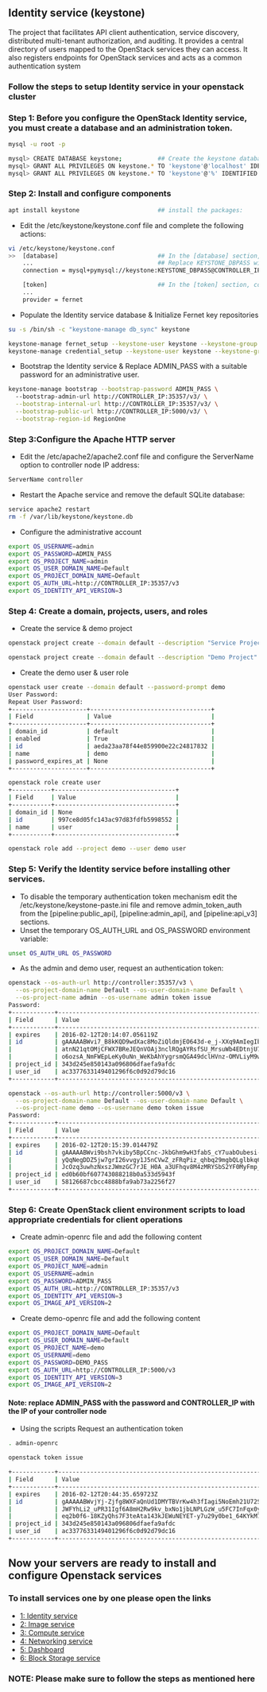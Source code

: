 ## Identity service (keystone)
The project that facilitates API client authentication, service discovery, distributed multi-tenant authorization, and auditing. It provides a central directory of users mapped to the OpenStack services they can access. It also registers endpoints for OpenStack services and acts as a common authentication system

### Follow the steps to setup Identity service in your openstack cluster

### Step 1: Before you configure the OpenStack Identity service, you must create a database and an administration token.
```sh
mysql -u root -p

mysql> CREATE DATABASE keystone;          ## Create the keystone database & Grant proper access to the keystone database
mysql> GRANT ALL PRIVILEGES ON keystone.* TO 'keystone'@'localhost' IDENTIFIED BY 'KEYSTONE_DBPASS';
mysql> GRANT ALL PRIVILEGES ON keystone.* TO 'keystone'@'%' IDENTIFIED BY 'KEYSTONE_DBPASS';
```

### Step 2: Install and configure components
```sh
apt install keystone                      ## install the packages:
```
* Edit the /etc/keystone/keystone.conf file and complete the following actions:
```sh
vi /etc/keystone/keystone.conf
>>  [database]                            ## In the [database] section, configure database access:
    ...                                   ## Replace KEYSTONE_DBPASS with the password you chose for the database.
    connection = mysql+pymysql://keystone:KEYSTONE_DBPASS@CONTROLLER_IP/keystone

    [token]                               ## In the [token] section, configure the Fernet token provider
    ...
    provider = fernet
```
* Populate the Identity service database & Initialize Fernet key repositories
```sh
su -s /bin/sh -c "keystone-manage db_sync" keystone                                 

keystone-manage fernet_setup --keystone-user keystone --keystone-group keystone
keystone-manage credential_setup --keystone-user keystone --keystone-group keystone
```
* Bootstrap the Identity service & Replace ADMIN_PASS with a suitable password for an administrative user.
```sh
keystone-manage bootstrap --bootstrap-password ADMIN_PASS \                         
  --bootstrap-admin-url http://CONTROLLER_IP:35357/v3/ \
  --bootstrap-internal-url http://CONTROLLER_IP:35357/v3/ \
  --bootstrap-public-url http://CONTROLLER_IP:5000/v3/ \
  --bootstrap-region-id RegionOne
```

### Step 3:Configure the Apache HTTP server
* Edit the /etc/apache2/apache2.conf file and configure the ServerName option to controller node IP address:
```sh
ServerName controller
```
* Restart the Apache service and remove the default SQLite database:
```sh
service apache2 restart
rm -f /var/lib/keystone/keystone.db
```
* Configure the administrative account
```sh
export OS_USERNAME=admin
export OS_PASSWORD=ADMIN_PASS
export OS_PROJECT_NAME=admin
export OS_USER_DOMAIN_NAME=Default
export OS_PROJECT_DOMAIN_NAME=Default
export OS_AUTH_URL=http://CONTROLLER_IP:35357/v3
export OS_IDENTITY_API_VERSION=3
```

### Step 4: Create a domain, projects, users, and roles
* Create the service & demo project
```sh
openstack project create --domain default --description "Service Project" service

openstack project create --domain default --description "Demo Project" demo
```
* Create the demo user & user role
```sh
openstack user create --domain default --password-prompt demo                   ## Create the demo user
User Password:
Repeat User Password:
+---------------------+----------------------------------+
| Field               | Value                            |
+---------------------+----------------------------------+
| domain_id           | default                          |
| enabled             | True                             |
| id                  | aeda23aa78f44e859900e22c24817832 |
| name                | demo                             |
| password_expires_at | None                             |
+---------------------+----------------------------------+

openstack role create user                                                      ## Create the user role:
+-----------+----------------------------------+
| Field     | Value                            |
+-----------+----------------------------------+
| domain_id | None                             |
| id        | 997ce8d05fc143ac97d83fdfb5998552 |
| name      | user                             |
+-----------+----------------------------------+

openstack role add --project demo --user demo user                              ## Add the user role to the demo project and user
```
### Step 5: Verify the Identity service before installing other services.
* To disable the temporary authentication token mechanism edit the /etc/keystone/keystone-paste.ini file and remove admin_token_auth from the [pipeline:public_api], [pipeline:admin_api], and [pipeline:api_v3] sections.
* Unset the temporary OS_AUTH_URL and OS_PASSWORD environment variable:
```sh
unset OS_AUTH_URL OS_PASSWORD
```
* As the admin and demo user, request an authentication token:
```sh
openstack --os-auth-url http://controller:35357/v3 \
  --os-project-domain-name Default --os-user-domain-name Default \
  --os-project-name admin --os-username admin token issue
Password:
+------------+-----------------------------------------------------------------+
| Field      | Value                                                           |
+------------+-----------------------------------------------------------------+
| expires    | 2016-02-12T20:14:07.056119Z                                     |
| id         | gAAAAABWvi7_B8kKQD9wdXac8MoZiQldmjEO643d-e_j-XXq9AmIegIbA7UHGPv |
|            | atnN21qtOMjCFWX7BReJEQnVOAj3nclRQgAYRsfSU_MrsuWb4EDtnjU7HEpoBb4 |
|            | o6ozsA_NmFWEpLeKy0uNn_WeKbAhYygrsmQGA49dclHVnz-OMVLiyM9ws       |
| project_id | 343d245e850143a096806dfaefa9afdc                                |
| user_id    | ac3377633149401296f6c0d92d79dc16                                |
+------------+-----------------------------------------------------------------+

openstack --os-auth-url http://controller:5000/v3 \
  --os-project-domain-name Default --os-user-domain-name Default \
  --os-project-name demo --os-username demo token issue
Password:
+------------+-----------------------------------------------------------------+
| Field      | Value                                                           |
+------------+-----------------------------------------------------------------+
| expires    | 2016-02-12T20:15:39.014479Z                                     |
| id         | gAAAAABWvi9bsh7vkiby5BpCCnc-JkbGhm9wH3fabS_cY7uabOubesi-Me6IGWW |
|            | yQqNegDDZ5jw7grI26vvgy1J5nCVwZ_zFRqPiz_qhbq29mgbQLglbkq6FQvzBRQ |
|            | JcOzq3uwhzNxszJWmzGC7rJE_H0A_a3UFhqv8M4zMRYSbS2YF0MyFmp_U       |
| project_id | ed0b60bf607743088218b0a533d5943f                                |
| user_id    | 58126687cbcc4888bfa9ab73a2256f27                                |
+------------+-----------------------------------------------------------------+
```
### Step 6: Create OpenStack client environment scripts to load appropriate credentials for client operations
* Create admin-openrc file and add the following content
```sh
export OS_PROJECT_DOMAIN_NAME=Default
export OS_USER_DOMAIN_NAME=Default
export OS_PROJECT_NAME=admin
export OS_USERNAME=admin
export OS_PASSWORD=ADMIN_PASS
export OS_AUTH_URL=http://CONTROLLER_IP:35357/v3
export OS_IDENTITY_API_VERSION=3
export OS_IMAGE_API_VERSION=2
```
* Create demo-openrc file and add the following content
```sh
export OS_PROJECT_DOMAIN_NAME=Default
export OS_USER_DOMAIN_NAME=Default
export OS_PROJECT_NAME=demo
export OS_USERNAME=demo
export OS_PASSWORD=DEMO_PASS
export OS_AUTH_URL=http://CONTROLLER_IP:5000/v3
export OS_IDENTITY_API_VERSION=3
export OS_IMAGE_API_VERSION=2
```
#### Note: replace ADMIN_PASS with the password and CONTROLLER_IP with the IP of your controller node
* Using the scripts Request an authentication token
```sh
. admin-openrc

openstack token issue

+------------+-----------------------------------------------------------------+
| Field      | Value                                                           |
+------------+-----------------------------------------------------------------+
| expires    | 2016-02-12T20:44:35.659723Z                                     |
| id         | gAAAAABWvjYj-Zjfg8WXFaQnUd1DMYTBVrKw4h3fIagi5NoEmh21U72SrRv2trl |
|            | JWFYhLi2_uPR31Igf6A8mH2Rw9kv_bxNo1jbLNPLGzW_u5FC7InFqx0yYtTwa1e |
|            | eq2b0f6-18KZyQhs7F3teAta143kJEWuNEYET-y7u29y0be1_64KYkM7E       |
| project_id | 343d245e850143a096806dfaefa9afdc                                |
| user_id    | ac3377633149401296f6c0d92d79dc16                                |
+------------+-----------------------------------------------------------------+
```


## Now your servers are ready to install and configure Openstack services

### To install services one by one please open the links

  * <a href="#"> 1: Identity service </a>
  * <a href="#"> 2: Image service </a>
  * <a href="#"> 3: Compute service </a>
  * <a href="#"> 4: Networking service </a>
  * <a href="#"> 5: Dashboard </a>
  * <a href="#"> 6: Block Storage service </a>

### NOTE: Please make sure to follow the steps as mentioned here


